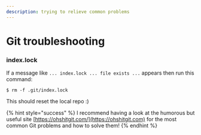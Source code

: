 ```yaml
---
description: trying to relieve common problems
---
```


# Git troubleshooting

### index.lock

If a message like `... index.lock ... file exists ...` appears then run this command:

```
$ rm -f .git/index.lock
```

This should reset the local repo :)

{% hint style="success" %}
I recommend having a look at the humorous but useful site [https://ohshitgit.com/](https://ohshitgit.com) for the most common Git problems and how to solve them!
{% endhint %}
